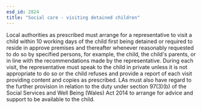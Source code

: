 ```yaml
---
esd_id: 2824
title: "Social care - visiting detained children"
---
```


Local authorities as prescribed must arrange for a representative to visit a child within 10 working days of the child first being detained or required to reside in approve premises and thereafter whenever reasonably requested to do so by specified persons, for example, the child, the child's parents, or in line with the recommendations made by the representative. During each visit, the representative must speak to the child in private unless it is not appropriate to do so or the child refuses and provide a report of each visit providing content and copies as prescribed.  LAs must also have regard to the further provision in relation to the duty under section 97(3)(b) of the Social Services and Well Being (Wales) Act 2014 to arrange for advice and support to be available to the child.

